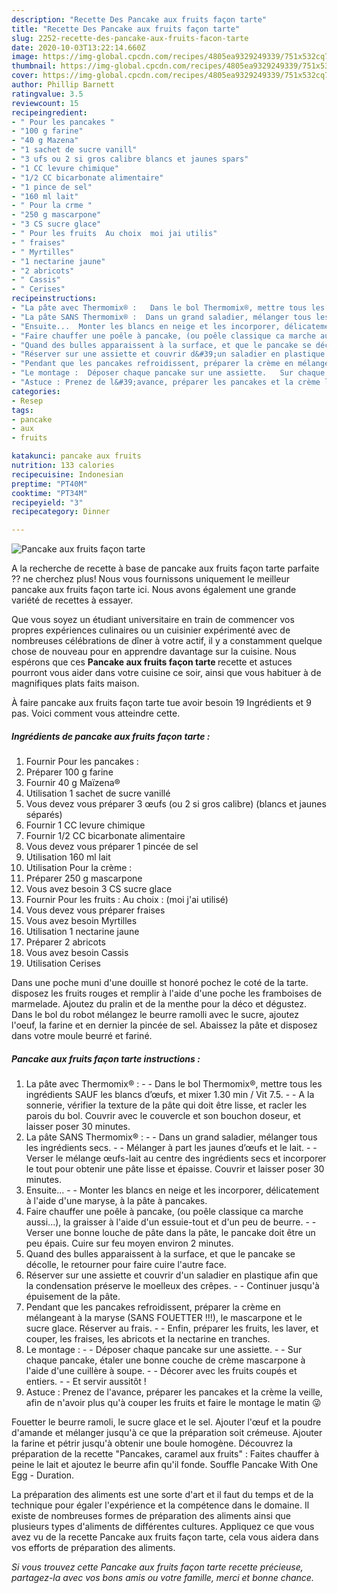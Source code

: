 ```yaml
---
description: "Recette Des Pancake aux fruits façon tarte"
title: "Recette Des Pancake aux fruits façon tarte"
slug: 2252-recette-des-pancake-aux-fruits-facon-tarte
date: 2020-10-03T13:22:14.660Z
image: https://img-global.cpcdn.com/recipes/4805ea9329249339/751x532cq70/pancake-aux-fruits-facon-tarte-photo-principale-de-la-recette.jpg
thumbnail: https://img-global.cpcdn.com/recipes/4805ea9329249339/751x532cq70/pancake-aux-fruits-facon-tarte-photo-principale-de-la-recette.jpg
cover: https://img-global.cpcdn.com/recipes/4805ea9329249339/751x532cq70/pancake-aux-fruits-facon-tarte-photo-principale-de-la-recette.jpg
author: Phillip Barnett
ratingvalue: 3.5
reviewcount: 15
recipeingredient:
- " Pour les pancakes "
- "100 g farine"
- "40 g Mazena"
- "1 sachet de sucre vanill"
- "3 ufs ou 2 si gros calibre blancs et jaunes spars"
- "1 CC levure chimique"
- "1/2 CC bicarbonate alimentaire"
- "1 pince de sel"
- "160 ml lait"
- " Pour la crme "
- "250 g mascarpone"
- "3 CS sucre glace"
- " Pour les fruits  Au choix  moi jai utilis"
- " fraises"
- " Myrtilles"
- "1 nectarine jaune"
- "2 abricots"
- " Cassis"
- " Cerises"
recipeinstructions:
- "La pâte avec Thermomix® :   Dans le bol Thermomix®, mettre tous les ingrédients SAUF les blancs d’œufs, et mixer 1.30 min / Vit 7.5.   A la sonnerie, vérifier la texture de la pâte qui doit être lisse, et racler les parois du bol. Couvrir avec le couvercle et son bouchon doseur, et laisser poser 30 minutes."
- "La pâte SANS Thermomix® :  Dans un grand saladier, mélanger tous les ingrédients secs.   Mélanger à part les jaunes d’œufs et le lait.   Verser le mélange œufs-lait au centre des ingrédients secs et incorporer le tout pour obtenir une pâte lisse et épaisse. Couvrir et laisser poser 30 minutes."
- "Ensuite...  Monter les blancs en neige et les incorporer, délicatement à l&#39;aide d&#39;une maryse, à la pâte à pancakes."
- "Faire chauffer une poêle à pancake, (ou poêle classique ca marche aussi...), la graisser à l&#39;aide d&#39;un essuie-tout et d&#39;un peu de beurre.   Verser une bonne louche de pâte dans la pâte, le pancake doit être un peu épais. Cuire sur feu moyen environ 2 minutes."
- "Quand des bulles apparaissent à la surface, et que le pancake se décolle, le retourner pour faire cuire l&#39;autre face."
- "Réserver sur une assiette et couvrir d&#39;un saladier en plastique afin que la condensation préserve le moelleux des crêpes.  Continuer jusqu&#39;à épuisement de la pâte."
- "Pendant que les pancakes refroidissent, préparer la crème en mélangeant à la maryse (SANS FOUETTER !!!), le mascarpone et le sucre glace. Réserver au frais.  Enfin, préparer les fruits, les laver, et couper, les fraises, les abricots et la nectarine en tranches."
- "Le montage :  Déposer chaque pancake sur une assiette.   Sur chaque pancake, étaler une bonne couche de crème mascarpone à l&#39;aide d&#39;une cuillère à soupe.  Décorer avec les fruits coupés et entiers.  Et servir aussitôt !"
- "Astuce : Prenez de l&#39;avance, préparer les pancakes et la crème la veille, afin de n&#39;avoir plus qu&#39;à couper les fruits et faire le montage le matin 😜"
categories:
- Resep
tags:
- pancake
- aux
- fruits

katakunci: pancake aux fruits 
nutrition: 133 calories
recipecuisine: Indonesian
preptime: "PT40M"
cooktime: "PT34M"
recipeyield: "3"
recipecategory: Dinner

---
```



![Pancake aux fruits façon tarte](https://img-global.cpcdn.com/recipes/4805ea9329249339/751x532cq70/pancake-aux-fruits-facon-tarte-photo-principale-de-la-recette.jpg)

A la recherche de recette à base de pancake aux fruits façon tarte parfaite ?? ne cherchez plus! Nous vous fournissons uniquement le meilleur pancake aux fruits façon tarte ici. Nous avons également une grande variété de recettes à essayer.

Que vous soyez un étudiant universitaire en train de commencer vos propres expériences culinaires ou un cuisinier expérimenté avec de nombreuses célébrations de dîner à votre actif, il y a constamment quelque chose de nouveau pour en apprendre davantage sur la cuisine. Nous espérons que ces <strong> Pancake aux fruits façon tarte </strong> recette et astuces pourront vous aider dans votre cuisine ce soir, ainsi que vous habituer à de magnifiques plats faits maison.

<!--inarticleads1-->

À faire pancake aux fruits façon tarte tue avoir besoin 19 Ingrédients et 9 pas. Voici comment vous atteindre cette.

##### Ingrédients de pancake aux fruits façon tarte :

1. Fournir  Pour les pancakes :
1. Préparer 100 g farine
1. Fournir 40 g Maïzena®
1. Utilisation 1 sachet de sucre vanillé
1. Vous devez vous préparer 3 œufs (ou 2 si gros calibre) (blancs et jaunes séparés)
1. Fournir 1 CC levure chimique
1. Fournir 1/2 CC bicarbonate alimentaire
1. Vous devez vous préparer 1 pincée de sel
1. Utilisation 160 ml lait
1. Utilisation  Pour la crème :
1. Préparer 250 g mascarpone
1. Vous avez besoin 3 CS sucre glace
1. Fournir  Pour les fruits : Au choix : (moi j&#39;ai utilisé)
1. Vous devez vous préparer  fraises
1. Vous avez besoin  Myrtilles
1. Utilisation 1 nectarine jaune
1. Préparer 2 abricots
1. Vous avez besoin  Cassis
1. Utilisation  Cerises


Dans une poche muni d&#39;une douille st honoré pochez le coté de la tarte. disposez les fruits rouges et remplir à l&#39;aide d&#39;une poche les framboises de marmelade. Ajoutez du pralin et de la menthe pour la déco et dégustez. Dans le bol du robot mélangez le beurre ramolli avec le sucre, ajoutez l&#39;oeuf, la farine et en dernier la pincée de sel. Abaissez la pâte et disposez dans votre moule beurré et fariné. 

<!--inarticleads2-->

##### Pancake aux fruits façon tarte instructions :

1. La pâte avec Thermomix® :  -  - Dans le bol Thermomix®, mettre tous les ingrédients SAUF les blancs d’œufs, et mixer 1.30 min / Vit 7.5.  -  - A la sonnerie, vérifier la texture de la pâte qui doit être lisse, et racler les parois du bol. Couvrir avec le couvercle et son bouchon doseur, et laisser poser 30 minutes.
1. La pâte SANS Thermomix® : -  - Dans un grand saladier, mélanger tous les ingrédients secs.  -  - Mélanger à part les jaunes d’œufs et le lait.  -  - Verser le mélange œufs-lait au centre des ingrédients secs et incorporer le tout pour obtenir une pâte lisse et épaisse. Couvrir et laisser poser 30 minutes.
1. Ensuite... -  - Monter les blancs en neige et les incorporer, délicatement à l&#39;aide d&#39;une maryse, à la pâte à pancakes.
1. Faire chauffer une poêle à pancake, (ou poêle classique ca marche aussi...), la graisser à l&#39;aide d&#39;un essuie-tout et d&#39;un peu de beurre.  -  - Verser une bonne louche de pâte dans la pâte, le pancake doit être un peu épais. Cuire sur feu moyen environ 2 minutes.
1. Quand des bulles apparaissent à la surface, et que le pancake se décolle, le retourner pour faire cuire l&#39;autre face.
1. Réserver sur une assiette et couvrir d&#39;un saladier en plastique afin que la condensation préserve le moelleux des crêpes. -  - Continuer jusqu&#39;à épuisement de la pâte.
1. Pendant que les pancakes refroidissent, préparer la crème en mélangeant à la maryse (SANS FOUETTER !!!), le mascarpone et le sucre glace. Réserver au frais. -  - Enfin, préparer les fruits, les laver, et couper, les fraises, les abricots et la nectarine en tranches.
1. Le montage : -  - Déposer chaque pancake sur une assiette.  -  - Sur chaque pancake, étaler une bonne couche de crème mascarpone à l&#39;aide d&#39;une cuillère à soupe. -  - Décorer avec les fruits coupés et entiers. -  - Et servir aussitôt !
1. Astuce : Prenez de l&#39;avance, préparer les pancakes et la crème la veille, afin de n&#39;avoir plus qu&#39;à couper les fruits et faire le montage le matin 😜


Fouetter le beurre ramoli, le sucre glace et le sel. Ajouter l&#39;œuf et la poudre d&#39;amande et mélanger jusqu&#39;à ce que la préparation soit crémeuse. Ajouter la farine et pétrir jusqu&#39;à obtenir une boule homogène. Découvrez la préparation de la recette &#34;Pancakes, caramel aux fruits&#34; : Faites chauffer à peine le lait et ajoutez le beurre afin qu&#39;il fonde. Souffle Pancake With One Egg - Duration. 

<!--inarticleads1-->

<p>
La préparation des aliments est une sorte d'art et il faut du temps et de la technique pour égaler l'expérience et la compétence dans le domaine. Il existe de nombreuses formes de préparation des aliments ainsi que plusieurs types d'aliments de différentes cultures. Appliquez ce que vous avez vu de la recette Pancake aux fruits façon tarte, cela vous aidera dans vos efforts de préparation des aliments.
</p>

<p>
<i>Si vous trouvez cette Pancake aux fruits façon tarte recette précieuse, partagez-la avec vos bons amis ou votre famille, merci et bonne chance.</i>
</p>

